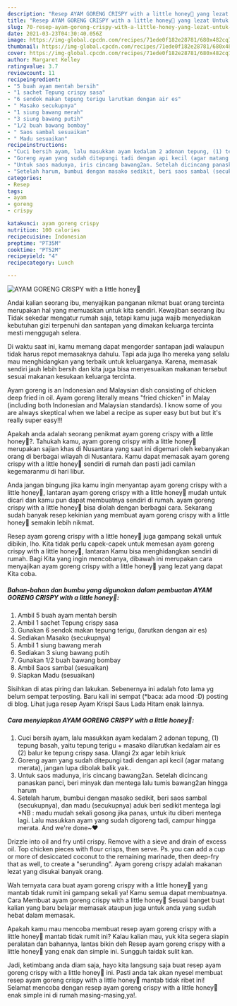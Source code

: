 ```yaml
---
description: "Resep AYAM GORENG CRISPY with a little honey🐝 yang lezat Untuk Jualan"
title: "Resep AYAM GORENG CRISPY with a little honey🐝 yang lezat Untuk Jualan"
slug: 70-resep-ayam-goreng-crispy-with-a-little-honey-yang-lezat-untuk-jualan
date: 2021-03-23T04:30:40.056Z
image: https://img-global.cpcdn.com/recipes/71ede0f182e28781/680x482cq70/ayam-goreng-crispy-with-a-little-honey🐝-foto-resep-utama.jpg
thumbnail: https://img-global.cpcdn.com/recipes/71ede0f182e28781/680x482cq70/ayam-goreng-crispy-with-a-little-honey🐝-foto-resep-utama.jpg
cover: https://img-global.cpcdn.com/recipes/71ede0f182e28781/680x482cq70/ayam-goreng-crispy-with-a-little-honey🐝-foto-resep-utama.jpg
author: Margaret Kelley
ratingvalue: 3.7
reviewcount: 11
recipeingredient:
- "5 buah ayam mentah bersih"
- "1 sachet Tepung crispy sasa"
- "6 sendok makan tepung terigu larutkan dengan air es"
- " Masako secukupnya"
- "1 siung bawang merah"
- "3 siung bawang putih"
- "1/2 buah bawang bombay"
- " Saos sambal sesuaikan"
- " Madu sesuaikan"
recipeinstructions:
- "Cuci bersih ayam, lalu masukkan ayam kedalam 2 adonan tepung, (1) tepung basah, yaitu tepung terigu + masako dilarutkan kedalam air es (2) balur ke tepung crispy sasa. Ulangi 2x agar lebih kriuk"
- "Goreng ayam yang sudah ditepungi tadi dengan api kecil (agar matang merata), jangan lupa dibolak balik yak.."
- "Untuk saos madunya, iris cincang bawang2an. Setelah dicincang panaskan panci, beri minyak dan mentega lalu tumis bawang2an hingga harum"
- "Setelah harum, bumbui dengan masako sedikit, beri saos sambal (secukupnya), dan madu (secukupnya) aduk beri sedikit mentega lagi *NB : madu mudah sekali gosong jika panas, untuk itu diberi mentega lagi. Lalu masukkan ayam yang sudah digoreng tadi, campur hingga merata. And we&#39;re done~❤"
categories:
- Resep
tags:
- ayam
- goreng
- crispy

katakunci: ayam goreng crispy 
nutrition: 100 calories
recipecuisine: Indonesian
preptime: "PT35M"
cooktime: "PT52M"
recipeyield: "4"
recipecategory: Lunch

---
```



![AYAM GORENG CRISPY with a little honey🐝](https://img-global.cpcdn.com/recipes/71ede0f182e28781/680x482cq70/ayam-goreng-crispy-with-a-little-honey🐝-foto-resep-utama.jpg)

Andai kalian seorang ibu, menyajikan panganan nikmat buat orang tercinta merupakan hal yang memuaskan untuk kita sendiri. Kewajiban seorang ibu Tidak sekedar mengatur rumah saja, tetapi kamu juga wajib menyediakan kebutuhan gizi terpenuhi dan santapan yang dimakan keluarga tercinta mesti menggugah selera.

Di waktu  saat ini, kamu memang dapat mengorder santapan jadi walaupun tidak harus repot memasaknya dahulu. Tapi ada juga lho mereka yang selalu mau menghidangkan yang terbaik untuk keluarganya. Karena, memasak sendiri jauh lebih bersih dan kita juga bisa menyesuaikan makanan tersebut sesuai makanan kesukaan keluarga tercinta. 

Ayam goreng is an Indonesian and Malaysian dish consisting of chicken deep fried in oil. Ayam goreng literally means &#34;fried chicken&#34; in Malay (including both Indonesian and Malaysian standards). I know some of you are always skeptical when we label a recipe as super easy but but but it&#39;s really super easy!!!

Apakah anda adalah seorang penikmat ayam goreng crispy with a little honey🐝?. Tahukah kamu, ayam goreng crispy with a little honey🐝 merupakan sajian khas di Nusantara yang saat ini digemari oleh kebanyakan orang di berbagai wilayah di Nusantara. Kamu dapat memasak ayam goreng crispy with a little honey🐝 sendiri di rumah dan pasti jadi camilan kegemaranmu di hari libur.

Anda jangan bingung jika kamu ingin menyantap ayam goreng crispy with a little honey🐝, lantaran ayam goreng crispy with a little honey🐝 mudah untuk dicari dan kamu pun dapat membuatnya sendiri di rumah. ayam goreng crispy with a little honey🐝 bisa diolah dengan berbagai cara. Sekarang sudah banyak resep kekinian yang membuat ayam goreng crispy with a little honey🐝 semakin lebih nikmat.

Resep ayam goreng crispy with a little honey🐝 juga gampang sekali untuk dibikin, lho. Kita tidak perlu capek-capek untuk memesan ayam goreng crispy with a little honey🐝, lantaran Kamu bisa menghidangkan sendiri di rumah. Bagi Kita yang ingin mencobanya, dibawah ini merupakan cara menyajikan ayam goreng crispy with a little honey🐝 yang lezat yang dapat Kita coba.

<!--inarticleads1-->

##### Bahan-bahan dan bumbu yang digunakan dalam pembuatan AYAM GORENG CRISPY with a little honey🐝:

1. Ambil 5 buah ayam mentah bersih
1. Ambil 1 sachet Tepung crispy sasa
1. Gunakan 6 sendok makan tepung terigu, (larutkan dengan air es)
1. Sediakan  Masako (secukupnya)
1. Ambil 1 siung bawang merah
1. Sediakan 3 siung bawang putih
1. Gunakan 1/2 buah bawang bombay
1. Ambil  Saos sambal (sesuaikan)
1. Siapkan  Madu (sesuaikan)


Sisihkan di atas piring dan lakukan. Sebenernya ini adalah foto lama yg belum sempat terposting. Baru kali ini sempat (*baca: ada mood :D) posting di blog. Lihat juga resep Ayam Krispi Saus Lada Hitam enak lainnya. 

<!--inarticleads2-->

##### Cara menyiapkan AYAM GORENG CRISPY with a little honey🐝:

1. Cuci bersih ayam, lalu masukkan ayam kedalam 2 adonan tepung, (1) tepung basah, yaitu tepung terigu + masako dilarutkan kedalam air es (2) balur ke tepung crispy sasa. Ulangi 2x agar lebih kriuk
1. Goreng ayam yang sudah ditepungi tadi dengan api kecil (agar matang merata), jangan lupa dibolak balik yak..
1. Untuk saos madunya, iris cincang bawang2an. Setelah dicincang panaskan panci, beri minyak dan mentega lalu tumis bawang2an hingga harum
1. Setelah harum, bumbui dengan masako sedikit, beri saos sambal (secukupnya), dan madu (secukupnya) aduk beri sedikit mentega lagi *NB : madu mudah sekali gosong jika panas, untuk itu diberi mentega lagi. Lalu masukkan ayam yang sudah digoreng tadi, campur hingga merata. And we&#39;re done~❤


Drizzle into oil and fry until crispy. Remove with a sieve and drain of excess oil. Top chicken pieces with flour crisps, then serve. Ps. you can add a cup or more of desiccated coconut to the remaining marinade, then deep-fry that as well, to create a &#34;serunding&#34;. Ayam goreng crispy adalah makanan lezat yang disukai banyak orang. 

Wah ternyata cara buat ayam goreng crispy with a little honey🐝 yang mantab tidak rumit ini gampang sekali ya! Kamu semua dapat membuatnya. Cara Membuat ayam goreng crispy with a little honey🐝 Sesuai banget buat kalian yang baru belajar memasak ataupun juga untuk anda yang sudah hebat dalam memasak.

Apakah kamu mau mencoba membuat resep ayam goreng crispy with a little honey🐝 mantab tidak rumit ini? Kalau kalian mau, yuk kita segera siapin peralatan dan bahannya, lantas bikin deh Resep ayam goreng crispy with a little honey🐝 yang enak dan simple ini. Sungguh taidak sulit kan. 

Jadi, ketimbang anda diam saja, hayo kita langsung saja buat resep ayam goreng crispy with a little honey🐝 ini. Pasti anda tak akan nyesel membuat resep ayam goreng crispy with a little honey🐝 mantab tidak ribet ini! Selamat mencoba dengan resep ayam goreng crispy with a little honey🐝 enak simple ini di rumah masing-masing,ya!.

